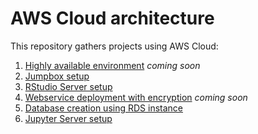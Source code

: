 # AWS Cloud architecture

This repository gathers projects using AWS Cloud:

1. [Highly available environment](https://github.com/lisakoppe/AWS-Cloud_architecture/tree/master/AWS_Highly_available_environment) *coming soon*
2. [Jumpbox setup](https://github.com/lisakoppe/AWS-Cloud_architecture/tree/master/AWS_Jumpbox)
3. [RStudio Server setup](https://github.com/lisakoppe/AWS-Cloud_architecture/tree/master/AWS_RStudio-Server)
4. [Webservice deployment with encryption](https://github.com/lisakoppe/AWS-Cloud_architecture/tree/master/AWS_Webservice_secure_deployment) *coming soon*
5. [Database creation using RDS instance](https://github.com/lisakoppe/AWS-Cloud_architecture/tree/master/AWS_Database)
6. [Jupyter Server setup](https://github.com/lisakoppe/AWS-Cloud_architecture/tree/master/AWS_Jupyter-Server)
